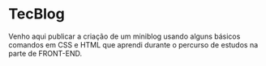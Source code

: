 # TecBlog
Venho aqui publicar a criação de um miniblog usando alguns básicos comandos em CSS e HTML que aprendi durante o percurso de estudos na parte de FRONT-END.
